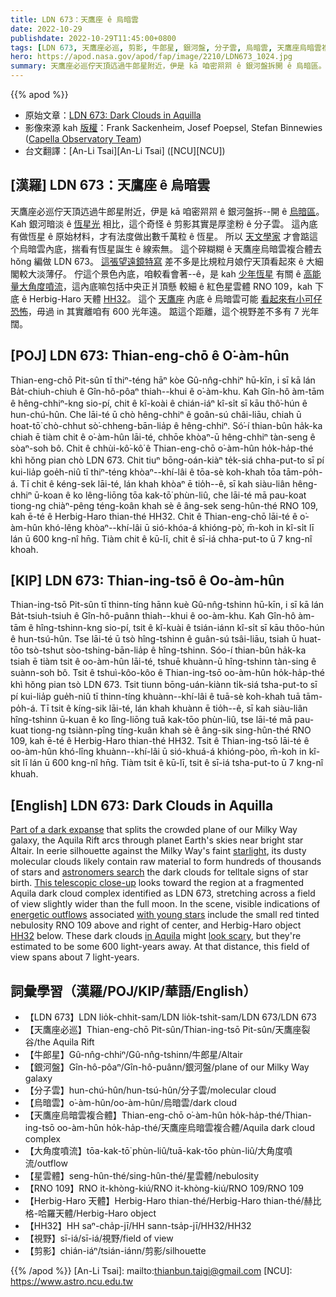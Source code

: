 ```yaml
---
title: LDN 673：天鷹座 ê 烏暗雲
date: 2022-10-29
publishdate: 2022-10-29T11:45:00+0800
tags: [LDN 673, 天鷹座必巡, 剪影, 牛郎星, 銀河盤, 分子雲, 烏暗雲, 天鷹座烏暗雲複合體, 大角度噴流, 星雲體, RNO 109, Herbig-Haro 天體, HH32, 視野]
hero: https://apod.nasa.gov/apod/fap/image/2210/LDN673_1024.jpg
summary: 天鷹座必巡佇天頂迒過牛郎星附近，伊是 kā 咱密喌喌 ê 銀河盤拆開 ê 烏暗區。
---
```


{{% apod %}}

- 原始文章：[LDN 673: Dark Clouds in Aquilla](https://apod.nasa.gov/apod/ap221029.html)
- 影像來源 kah [版權][copyright]：Frank Sackenheim, Josef Poepsel, Stefan Binnewies ([Capella Observatory Team](http://www.capella-observatory.com/Contact.htm))
- 台文翻譯：[An-Li Tsai][An-Li Tsai] ([NCU][NCU])

## [漢羅] LDN 673：天鷹座 ê 烏暗雲
天鷹座必巡佇天頂迒過牛郎星附近，伊是 kā 咱密喌喌 ê 銀河盤拆--開 ê [烏暗區][Part of a dark expanse]。
Kah 銀河暗淡 ê [恆星光][starlight] 相比，這个奇怪 ê 剪影其實是厚塗粉 ê 分子雲。
這內底有做恆星 ê 原始材料，才有法度做出數千萬粒 ê 恆星。
所以 [天文學家][astronomers search] 才會踮這个烏暗雲內底，揣看有恆星誕生 ê 線索無。
這个碎糊糊 ê 天鷹座烏暗雲複合體去 hŏng 編做 LDN 673。
[這張望遠鏡特寫][This telescopic close-up] 差不多是比規粒月娘佇天頂看起來 ê 大細閣較大淡薄仔。
佇這个景色內底，咱較看會著--ê，是 kah [少年恆星][with young stars] 有關 ê [高能量大角度噴流][energetic outflows]，這內底嘛包括中央正爿頂懸 較細 ê 紅色星雲體 RNO 109，kah 下底 ê Herbig-Haro 天體 [HH32][HH32]。
這个 [天鷹座][in Aquila] 內底 ê 烏暗雲可能 [看起來有小可仔恐怖][look scary t]，毋過 in 其實離咱有 600 光年遠。
踮這个距離，這个視野差不多有 7 光年闊。

## [POJ] LDN 673: Thian-eng-chō ê O͘-àm-hûn
Thian-eng-chō Pit-sûn tī thiⁿ-téng hāⁿ kòe Gû-nn̂g-chhiⁿ hū-kīn, i sī kā lán Ba̍t-chiuh-chiuh ê Gîn-hô-pôaⁿ thiah--khui ê o͘-àm-khu.
Kah Gîn-hô àm-tām ê hêng-chhiⁿ-kng sio-pí, chit ê kî-koài ê chián-iáⁿ kî-si̍t sī kāu thô͘-hún ê hun-chú-hûn.
Che lāi-té ū chò hêng-chhiⁿ ê goân-sú châi-liāu, chiah ū hoat-tō͘ chò-chhut sò͘-chheng-bān-lia̍p ê hêng-chhiⁿ.
Só͘-í thian-bûn ha̍k-ka chiah ē tiàm chit ê o͘-àm-hûn lāi-té, chhōe khòaⁿ-ū hêng-chhiⁿ tàn-seng ê sòaⁿ-soh bô.
Chit ê chhùi-kô͘-kô͘ ê Thian-eng-chō o͘-àm-hûn ho̍k-ha̍p-thé khì hŏng pian chò LDN 673.
Chit tiuⁿ bōng-oán-kiàⁿ te̍k-siá chha-put-to sī pí kui-lia̍p goe̍h-niû tī thiⁿ-téng khòaⁿ--khí-lâi ê tōa-sè koh-khah tōa tām-po̍h-á.
Tī chit ê kéng-sek lāi-té, lán khah khòaⁿ ē tio̍h--ê, sī kah siàu-liân hêng-chhiⁿ ū-koan ê ko lêng-liōng tōa kak-tō͘ phùn-liû, che lāi-té mā pau-koat tiong-ng chiàⁿ-pêng téng-koân khah sè ê âng-sek seng-hûn-thé RNO 109, kah ē-té ê Herbig-Haro thian-thé HH32.
Chit ê Thian-eng-chō lāi-té ê o͘-àm-hûn khó-lêng khòaⁿ--khí-lâi ū sió-khóa-á khióng-pò͘, m̄-koh in kî-si̍t lī lán ū 600 kng-nî hn̄g.
Tiàm chit ê kū-lī, chit ê sī-iá chha-put-to ū 7 kng-nî khoah.


## [KIP] LDN 673: Thian-ing-tsō ê Oo-àm-hûn
Thian-ing-tsō Pit-sûn tī thinn-tíng hānn kuè Gû-nn̂g-tshinn hū-kīn, i sī kā lán Ba̍t-tsiuh-tsiuh ê Gîn-hô-puânn thiah--khui ê oo-àm-khu.
Kah Gîn-hô àm-tām ê hîng-tshinn-kng sio-pí, tsit ê kî-kuài ê tsián-iánn kî-si̍t sī kāu thôo-hún ê hun-tsú-hûn.
Tse lāi-té ū tsò hîng-tshinn ê guân-sú tsâi-liāu, tsiah ū huat-tōo tsò-tshut sòo-tshing-bān-lia̍p ê hîng-tshinn.
Sóo-í thian-bûn ha̍k-ka tsiah ē tiàm tsit ê oo-àm-hûn lāi-té, tshuē khuànn-ū hîng-tshinn tàn-sing ê suànn-soh bô.
Tsit ê tshuì-kôo-kôo ê Thian-ing-tsō oo-àm-hûn ho̍k-ha̍p-thé khì hŏng pian tsò LDN 673.
Tsit tiunn bōng-uán-kiànn ti̍k-siá tsha-put-to sī pí kui-lia̍p gue̍h-niû tī thinn-tíng khuànn--khí-lâi ê tuā-sè koh-khah tuā tām-po̍h-á.
Tī tsit ê kíng-sik lāi-té, lán khah khuànn ē tio̍h--ê, sī kah siàu-liân hîng-tshinn ū-kuan ê ko lîng-liōng tuā kak-tōo phùn-liû, tse lāi-té mā pau-kuat tiong-ng tsiànn-pîng tíng-kuân khah sè ê âng-sik sing-hûn-thé RNO 109, kah ē-té ê Herbig-Haro thian-thé HH32.
Tsit ê Thian-ing-tsō lāi-té ê oo-àm-hûn khó-lîng khuànn--khí-lâi ū sió-khuá-á khióng-pòo, m̄-koh in kî-si̍t lī lán ū 600 kng-nî hn̄g.
Tiàm tsit ê kū-lī, tsit ê sī-iá tsha-put-to ū 7 kng-nî khuah.


## [English] LDN 673: Dark Clouds in Aquilla
[Part of a dark expanse][Part of a dark expanse] that splits the crowded plane of our Milky Way galaxy, the Aquila Rift arcs through planet Earth's skies near bright star Altair.
In eerie silhouette against the Milky Way's faint [starlight][starlight], its dusty molecular clouds likely contain raw material to form hundreds of thousands of stars and [astronomers search][astronomers search] the dark clouds for telltale signs of star birth.
[This telescopic close-up][This telescopic close-up] looks toward the region at a fragmented Aquila dark cloud complex identified as LDN 673, stretching across a field of view slightly wider than the full moon.
In the scene, visible indications of [energetic outflows][energetic outflows] associated [with young stars][with young stars] include the small red tinted nebulosity RNO 109 above and right of center, and Herbig-Haro object [HH32][HH32] below.
These dark clouds [in Aquila][in Aquila] might [look scary][look scary e], but they're estimated to be some 600 light-years away.
At that distance, this field of view spans about 7 light-years.

## 詞彙學習（漢羅/POJ/KIP/華語/English）
- 【LDN 673】LDN lio̍k-chhit-sam/LDN lio̍k-tshit-sam/LDN 673/LDN 673
- 【天鷹座必巡】Thian-eng-chō Pit-sûn/Thian-ing-tsō Pit-sûn/天鷹座裂谷/the Aquila Rift
- 【牛郎星】Gû-nn̂g-chhiⁿ/Gû-nn̂g-tshinn/牛郎星/Altair
- 【銀河盤】Gîn-hô-pôaⁿ/Gîn-hô-puânn/銀河盤/plane of our Milky Way galaxy
- 【分子雲】hun-chú-hûn/hun-tsú-hûn/分子雲/molecular cloud
- 【烏暗雲】o͘-àm-hûn/oo-àm-hûn/烏暗雲/dark cloud
- 【天鷹座烏暗雲複合體】Thian-eng-chō o͘-àm-hûn ho̍k-ha̍p-thé/Thian-ing-tsō oo-àm-hûn ho̍k-ha̍p-thé/天鷹座烏暗雲複合體/Aquila dark cloud complex
- 【大角度噴流】tōa-kak-tō͘ phùn-liû/tuā-kak-tōo phùn-liû/大角度噴流/outflow
- 【星雲體】seng-hûn-thé/sing-hûn-thé/星雲體/nebulosity
- 【RNO 109】RNO it-khòng-kiú/RNO it-khòng-kiú/RNO 109/RNO 109
- 【Herbig-Haro 天體】Herbig-Haro thian-thé/Herbig-Haro thian-thé/赫比格-哈羅天體/Herbig-Haro object
- 【HH32】HH saⁿ-cha̍p-jī/HH sann-tsa̍p-jī/HH32/HH32
- 【視野】sī-iá/sī-iá/視野/field of view
- 【剪影】chián-iáⁿ/tsián-iánn/剪影/silhouette

{{% /apod %}}
[An-Li Tsai]: mailto:thianbun.taigi@gmail.com
[NCU]: https://www.astro.ncu.edu.tw

[copyright]: https://apod.nasa.gov/apod/fap/lib/about_apod.html#srapply
[License]: https://creativecommons.org/licenses/by/2.0/

[Part of a dark expanse]:https://apod.nasa.gov/apod/ap100625.html
[starlight]:https://apod.nasa.gov/apod/ap090613.html
[astronomers search]:https://arxiv.org/abs/1712.00305
[This telescopic close-up]:http://www.capella-observatory.com/ImageHTMLs/DiffuseNebula/LDN673.htm
[energetic outflows]:https://apod.nasa.gov/apod/ap110905.html
[with young stars]:https://apod.nasa.gov/apod/ap111027.html
[HH32]:http://www.spacetelescope.org/images/opo9935a/
[in Aquila]:http://en.wikipedia.org/wiki/Aquila_%28constellation%29
[look scary e]:https://apod.nasa.gov/apod/ap211030.html
[look scary t]:https://apod.tw/daily/20211030/



